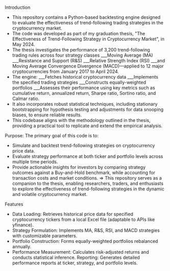 Introduction
+ This repository contains a Python-based backtesting engine designed to evaluate the effectiveness of trend-following trading strategies in the cryptocurrency market. 
+ The code was developed as part of my graduation thesis, "The Effectiveness of Trend-Following Strategy in Cryptocurrency Market", in May 2024. 
+ The thesis investigates the performance of 3,200 trend-following trading rules across four strategy classes
___Moving Average (MA)
___Resistance and Support (R&S)
___Relative Strength Index (RSI)
___and Moving Average Convergence Divergence (MACD)—applied to 12 major cryptocurrencies from January 2017 to April 2024.
+ The engine:
___Fetches historical cryptocurrency data
___Implements the specified trading strategies
___Constructs equally-weighted portfolios
___Assesses their performance using key metrics such as cumulative return, annualized return, Sharpe ratio, Sortino ratio, and Calmar ratio.
+ It also incorporates robust statistical techniques, including stationary bootstrapping for hypothesis testing and adjustments for data snooping biases, to ensure reliable results.
+ This codebase aligns with the methodology outlined in the thesis, providing a practical tool to replicate and extend the empirical analysis.


Purpose: The primary goal of this code is to:
+ Simulate and backtest trend-following strategies on cryptocurrency price data.
+ Evaluate strategy performance at both ticker and portfolio levels across multiple time periods.
+ Provide actionable insights for investors by comparing strategy outcomes against a Buy-and-Hold benchmark, while accounting for transaction costs and market conditions.
=> This repository serves as a companion to the thesis, enabling researchers, traders, and enthusiasts to explore the effectiveness of trend-following strategies in the dynamic and volatile cryptocurrency market.

Features
+ Data Loading: Retrieves historical price data for specified cryptocurrency tickers from a local Excel file (adaptable to APIs like yfinance).
+ Strategy Formulation: Implements MA, R&S, RSI, and MACD strategies with customizable parameters.
+ Portfolio Construction: Forms equally-weighted portfolios rebalanced annually.
+ Performance Measurement: Calculates risk-adjusted returns and conducts statistical inference.
Reporting: Generates detailed performance reports at ticker, strategy, and portfolio levels.
